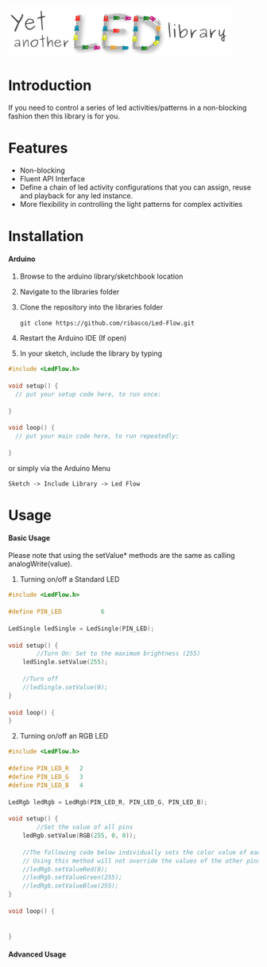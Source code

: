 ![](resources/logo.png) 

# Introduction

If you need to control a series of led activities/patterns in a non-blocking fashion then this library is for you. 

# Features
- Non-blocking
- Fluent API Interface
- Define a chain of led activity configurations that you can assign, reuse and playback for any led instance.
- More flexibility in controlling the light patterns for complex activities

# Installation

#### Arduino

1. Browse to the arduino library/sketchbook location
2. Navigate to the libraries folder
3. Clone the repository into the libraries folder 

	`git clone https://github.com/ribasco/Led-Flow.git`

4. Restart the Arduino IDE (If open)
5. In your sketch, include the library by typing

```c++
#include <LedFlow.h>

void setup() {
  // put your setup code here, to run once:

}

void loop() {
  // put your main code here, to run repeatedly:

}
```
or simply via the Arduino Menu

	Sketch -> Include Library -> Led Flow
	
# Usage

#### Basic Usage

Please note that using the setValue* methods are the same as calling analogWrite(value).

1. Turning on/off a Standard LED

```c++
#include <LedFlow.h>

#define PIN_LED           6

LedSingle ledSingle = LedSingle(PIN_LED); 

void setup() {
        //Turn On: Set to the maximum brightness (255)
	ledSingle.setValue(255);
	
	//Turn off
	//ledSingle.setValue(0);
}

void loop() {
}
```

2. Turning on/off an RGB LED

```c++
#include <LedFlow.h>

#define PIN_LED_R 	2
#define PIN_LED_G 	3
#define PIN_LED_B 	4

LedRgb ledRgb = LedRgb(PIN_LED_R, PIN_LED_G, PIN_LED_B); 

void setup() {
        //Set the value of all pins
	ledRgb.setValue(RGB(255, 0, 0));
	 
	//The following code below individually sets the color value of each RGB Pin. 
	// Using this method will not override the values of the other pins. 
	//ledRgb.setValueRed(0);
	//ledRgb.setValueGreen(255);
	//ledRgb.setValueBlue(255);
}

void loop() {


}
```

#### Advanced Usage


